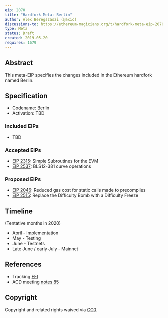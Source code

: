```yaml
---
eip: 2070
title: "Hardfork Meta: Berlin"
author: Alex Beregszaszi (@axic)
discussions-to: https://ethereum-magicians.org/t/hardfork-meta-eip-2070-berlin-discussion/3561
type: Meta
status: Draft
created: 2019-05-20
requires: 1679
---
```


## Abstract

This meta-EIP specifies the changes included in the Ethereum hardfork named Berlin.

## Specification

- Codename: Berlin
- Activation: TBD

### Included EIPs

- TBD

### Accepted EIPs

- [EIP 2315](https://github.com/ethereum/EIPs/pull/2576): Simple Subroutines for the EVM 
- [EIP 2537](https://github.com/ethereum/EIPs/pull/2537): BLS12-381 curve operations



### Proposed EIPs

- [EIP 2046](https://eips.ethereum.org/EIPS/eip-2046): Reduced gas cost for static calls made to precompiles
- [EIP 2515](https://github.com/ethereum/EIPs/pull/2515): Replace the Difficulty Bomb with a Difficulty Freeze




## Timeline

(Tentative months in 2020)
- April -  Implementation
- May - Testing
- June -  Testnets
- Late June / early July - Mainnet

## References

- Tracking [EFI](https://github.com/orgs/ethereum/projects/5)
- ACD meeting [notes 85](https://github.com/ethereum/pm/blob/ee277386af75621c48923f9740e4913ee241cd05/All%20Core%20Devs%20Meetings/Meeting%2085.md)

## Copyright

Copyright and related rights waived via [CC0](https://creativecommons.org/publicdomain/zero/1.0/).
